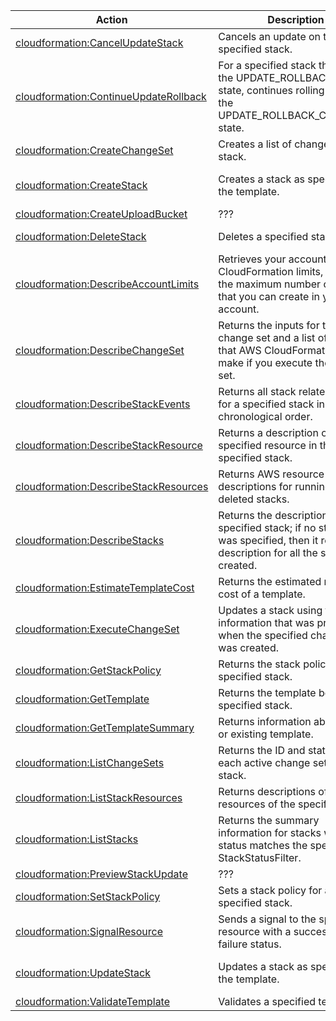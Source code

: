| Action | Description | Resource | Condition |
| --- | --- | --- | --- |
| [cloudformation:CancelUpdateStack](http://docs.aws.amazon.com/AWSCloudFormation/latest/APIReference/API_CancelUpdateStack.html) | Cancels an update on the specified stack. | arn:aws:cloudformation:$region:$account:stack/$stack-name/* | - |
| [cloudformation:ContinueUpdateRollback](http://docs.aws.amazon.com/AWSCloudFormation/latest/APIReference/API_ContinueUpdateRollback.html) | For a specified stack that is in the UPDATE_ROLLBACK_FAILED state, continues rolling it back to the UPDATE_ROLLBACK_COMPLETE state. | arn:aws:cloudformation:$region:$account:stack/$stack-name/* | - |
| [cloudformation:CreateChangeSet](http://docs.aws.amazon.com/AWSCloudFormation/latest/APIReference/API_CreateChangeSet.html) | Creates a list of changes for a stack. | arn:aws:cloudformation:$region:$account:stack/$stack-name/* | - |
| [cloudformation:CreateStack](http://docs.aws.amazon.com/AWSCloudFormation/latest/APIReference/API_CreateStack.html) | Creates a stack as specified in the template. | arn:aws:cloudformation:$region:$account:stack/$stack-name/* | cloudformation:TemplateUrl, cloudformation:StackPolicyUrl, cloudformation:ResourceTypes |
| [cloudformation:CreateUploadBucket](http://docs.aws.amazon.com/AWSCloudFormation/latest/APIReference/API_CreateUploadBucket.html) | ??? | * | - |
| [cloudformation:DeleteStack](http://docs.aws.amazon.com/AWSCloudFormation/latest/APIReference/API_DeleteStack.html) | Deletes a specified stack. | arn:aws:cloudformation:$region:$account:stack/$stack-name/* | - |
| [cloudformation:DescribeAccountLimits](http://docs.aws.amazon.com/AWSCloudFormation/latest/APIReference/API_DescribeAccountLimits.html) | Retrieves your account's AWS CloudFormation limits, such as the maximum number of stacks that you can create in your account. | * | - |
| [cloudformation:DescribeChangeSet](http://docs.aws.amazon.com/AWSCloudFormation/latest/APIReference/API_DescribeChangeSet.html) | Returns the inputs for the change set and a list of changes that AWS CloudFormation will make if you execute the change set. | * | - |
| [cloudformation:DescribeStackEvents](http://docs.aws.amazon.com/AWSCloudFormation/latest/APIReference/API_DescribeStackEvents.html) | Returns all stack related events for a specified stack in reverse chronological order. | arn:aws:cloudformation:$region:$account:stack/$stack-name/* | - |
| [cloudformation:DescribeStackResource](http://docs.aws.amazon.com/AWSCloudFormation/latest/APIReference/API_DescribeStackResource.html) | Returns a description of the specified resource in the specified stack. | arn:aws:cloudformation:$region:$account:stack/$stack-name/* | - |
| [cloudformation:DescribeStackResources](http://docs.aws.amazon.com/AWSCloudFormation/latest/APIReference/API_DescribeStackResources.html) | Returns AWS resource descriptions for running and deleted stacks. | arn:aws:cloudformation:$region:$account:stack/$stack-name/* | - |
| [cloudformation:DescribeStacks](http://docs.aws.amazon.com/AWSCloudFormation/latest/APIReference/API_DescribeStacks.html) | Returns the description for the specified stack; if no stack name was specified, then it returns the description for all the stacks created. | arn:aws:cloudformation:$region:$account:stack/$stack-name/* | - |
| [cloudformation:EstimateTemplateCost](http://docs.aws.amazon.com/AWSCloudFormation/latest/APIReference/API_EstimateTemplateCost.html) | Returns the estimated monthly cost of a template. | * | - |
| [cloudformation:ExecuteChangeSet](http://docs.aws.amazon.com/AWSCloudFormation/latest/APIReference/API_ExecuteChangeSet.html) | Updates a stack using the input information that was provided when the specified change set was created. | arn:aws:cloudformation:$region:$account:stack/$stack-name/* | - |
| [cloudformation:GetStackPolicy](http://docs.aws.amazon.com/AWSCloudFormation/latest/APIReference/API_GetStackPolicy.html) | Returns the stack policy for a specified stack. | arn:aws:cloudformation:$region:$account:stack/$stack-name/* | - |
| [cloudformation:GetTemplate](http://docs.aws.amazon.com/AWSCloudFormation/latest/APIReference/API_GetTemplate.html) | Returns the template body for a specified stack. | arn:aws:cloudformation:$region:$account:stack/$stack-name/* | - |
| [cloudformation:GetTemplateSummary](http://docs.aws.amazon.com/AWSCloudFormation/latest/APIReference/API_GetTemplateSummary.html) | Returns information about a new or existing template. | arn:aws:cloudformation:$region:$account:stack/$stack-name/* | - |
| [cloudformation:ListChangeSets](http://docs.aws.amazon.com/AWSCloudFormation/latest/APIReference/API_ListChangeSets.html) | Returns the ID and status of each active change set for a stack. | arn:aws:cloudformation:$region:$account:stack/$stack-name/* | - |
| [cloudformation:ListStackResources](http://docs.aws.amazon.com/AWSCloudFormation/latest/APIReference/API_ListStackResources.html) | Returns descriptions of all resources of the specified stack. | arn:aws:cloudformation:$region:$account:stack/$stack-name/* | - |
| [cloudformation:ListStacks](http://docs.aws.amazon.com/AWSCloudFormation/latest/APIReference/API_ListStacks.html) | Returns the summary information for stacks whose status matches the specified StackStatusFilter. | * | - |
| [cloudformation:PreviewStackUpdate](http://docs.aws.amazon.com/AWSCloudFormation/latest/APIReference/API_PreviewStackUpdate.html) | ??? | * | - |
| [cloudformation:SetStackPolicy](http://docs.aws.amazon.com/AWSCloudFormation/latest/APIReference/API_SetStackPolicy.html) | Sets a stack policy for a specified stack. | arn:aws:cloudformation:$region:$account:stack/$stack-name/* | - |
| [cloudformation:SignalResource](http://docs.aws.amazon.com/AWSCloudFormation/latest/APIReference/API_SignalResource.html) | Sends a signal to the specified resource with a success or failure status. | arn:aws:cloudformation:$region:$account:stack/$stack-name/* | - |
| [cloudformation:UpdateStack](http://docs.aws.amazon.com/AWSCloudFormation/latest/APIReference/API_UpdateStack.html) | Updates a stack as specified in the template. | arn:aws:cloudformation:$region:$account:stack/$stack-name/* | cloudformation:TemplateUrl, cloudformation:StackPolicyUrl, cloudformation:ResourceTypes |
| [cloudformation:ValidateTemplate](http://docs.aws.amazon.com/AWSCloudFormation/latest/APIReference/API_ValidateTemplate.html) | Validates a specified template. | * | - |
